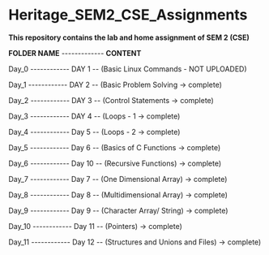 # Heritage_SEM2_CSE_Assignments

**This repository contains the lab and home assignment of SEM 2 (CSE)**

**FOLDER NAME** ------------- **CONTENT**
              
Day_0 ------------ DAY 1 -- (Basic Linux Commands - NOT UPLOADED)
             
Day_1 ------------ DAY 2 -- (Basic Problem Solving -> complete)
             
Day_2 ------------ DAY 3 -- (Control Statements -> complete)
              
Day_3 ------------ DAY 4 -- (Loops - 1 -> complete)
              
Day_4 ------------ Day 5 -- (Loops - 2 -> complete)
              
Day_5 ------------ Day 6 -- (Basics of C Functions -> complete)

Day_6 ------------ Day 10 -- (Recursive Functions) -> complete)

Day_7 ------------ Day 7 -- (One Dimensional Array) -> complete)

Day_8 ------------ Day 8 -- (Multidimensional Array) -> complete)

Day_9 ------------ Day 9 -- (Character Array/ String) -> complete)

Day_10 ------------ Day 11 -- (Pointers) -> complete)

Day_11 ------------ Day 12 -- (Structures and Unions and Files) -> complete)
